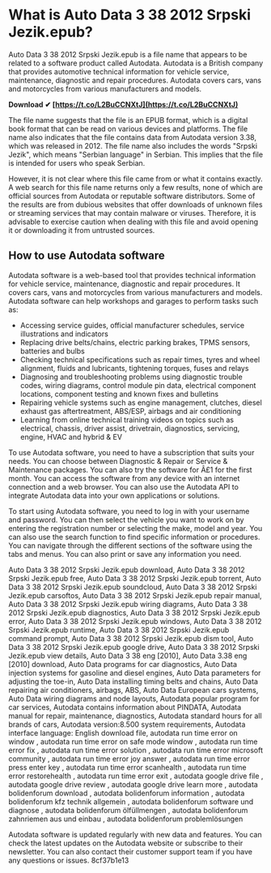 # What is Auto Data 3 38 2012 Srpski Jezik.epub?
 
Auto Data 3 38 2012 Srpski Jezik.epub is a file name that appears to be related to a software product called Autodata. Autodata is a British company that provides automotive technical information for vehicle service, maintenance, diagnostic and repair procedures. Autodata covers cars, vans and motorcycles from various manufacturers and models.
 
**Download ✔ [https://t.co/L2BuCCNXtJ](https://t.co/L2BuCCNXtJ)**


 
The file name suggests that the file is an EPUB format, which is a digital book format that can be read on various devices and platforms. The file name also indicates that the file contains data from Autodata version 3.38, which was released in 2012. The file name also includes the words "Srpski Jezik", which means "Serbian language" in Serbian. This implies that the file is intended for users who speak Serbian.
 
However, it is not clear where this file came from or what it contains exactly. A web search for this file name returns only a few results, none of which are official sources from Autodata or reputable software distributors. Some of the results are from dubious websites that offer downloads of unknown files or streaming services that may contain malware or viruses. Therefore, it is advisable to exercise caution when dealing with this file and avoid opening it or downloading it from untrusted sources.

## How to use Autodata software
 
Autodata software is a web-based tool that provides technical information for vehicle service, maintenance, diagnostic and repair procedures. It covers cars, vans and motorcycles from various manufacturers and models. Autodata software can help workshops and garages to perform tasks such as:
 
- Accessing service guides, official manufacturer schedules, service illustrations and indicators
- Replacing drive belts/chains, electric parking brakes, TPMS sensors, batteries and bulbs
- Checking technical specifications such as repair times, tyres and wheel alignment, fluids and lubricants, tightening torques, fuses and relays
- Diagnosing and troubleshooting problems using diagnostic trouble codes, wiring diagrams, control module pin data, electrical component locations, component testing and known fixes and bulletins
- Repairing vehicle systems such as engine management, clutches, diesel exhaust gas aftertreatment, ABS/ESP, airbags and air conditioning
- Learning from online technical training videos on topics such as electrical, chassis, driver assist, drivetrain, diagnostics, servicing, engine, HVAC and hybrid & EV

To use Autodata software, you need to have a subscription that suits your needs. You can choose between Diagnostic & Repair or Service & Maintenance packages. You can also try the software for Â£1 for the first month. You can access the software from any device with an internet connection and a web browser. You can also use the Autodata API to integrate Autodata data into your own applications or solutions.
 
To start using Autodata software, you need to log in with your username and password. You can then select the vehicle you want to work on by entering the registration number or selecting the make, model and year. You can also use the search function to find specific information or procedures. You can navigate through the different sections of the software using the tabs and menus. You can also print or save any information you need.
 
Auto Data 3 38 2012 Srpski Jezik.epub download,  Auto Data 3 38 2012 Srpski Jezik.epub free,  Auto Data 3 38 2012 Srpski Jezik.epub torrent,  Auto Data 3 38 2012 Srpski Jezik.epub soundcloud,  Auto Data 3 38 2012 Srpski Jezik.epub carsoftos,  Auto Data 3 38 2012 Srpski Jezik.epub repair manual,  Auto Data 3 38 2012 Srpski Jezik.epub wiring diagrams,  Auto Data 3 38 2012 Srpski Jezik.epub diagnostics,  Auto Data 3 38 2012 Srpski Jezik.epub error,  Auto Data 3 38 2012 Srpski Jezik.epub windows,  Auto Data 3 38 2012 Srpski Jezik.epub runtime,  Auto Data 3 38 2012 Srpski Jezik.epub command prompt,  Auto Data 3 38 2012 Srpski Jezik.epub dism tool,  Auto Data 3 38 2012 Srpski Jezik.epub google drive,  Auto Data 3 38 2012 Srpski Jezik.epub view details,  Auto Data 3 38 eng [2010],  Auto Data 3.38 eng [2010] download,  Auto Data programs for car diagnostics,  Auto Data injection systems for gasoline and diesel engines,  Auto Data parameters for adjusting the toe-in,  Auto Data installing timing belts and chains,  Auto Data repairing air conditioners, airbags, ABS,  Auto Data European cars systems,  Auto Data wiring diagrams and node layouts,  Autodata popular program for car services,  Autodata contains information about PINDATA,  Autodata manual for repair, maintenance, diagnostics,  Autodata standard hours for all brands of cars,  Autodata version:8.500 system requirements,  Autodata interface language: English download file,  autodata run time error on window ,  autodata run time error on safe mode window ,  autodata run time error fix ,  autodata run time error solution ,  autodata run time error microsoft community ,  autodata run time error joy answer ,  autodata run time error press enter key ,  autodata run time error scanhealth ,  autodata run time error restorehealth ,  autodata run time error exit ,  autodata google drive file ,  autodata google drive review ,  autodata google drive learn more ,  autodata bolidenforum download ,  autodata bolidenforum information ,  autodata bolidenforum kfz technik allgemein ,  autodata bolidenforum software und diagnose ,  autodata bolidenforum ölfüllmengen ,  autodata bolidenforum zahnriemen aus und einbau ,  autodata bolidenforum problemlösungen
 
Autodata software is updated regularly with new data and features. You can check the latest updates on the Autodata website or subscribe to their newsletter. You can also contact their customer support team if you have any questions or issues.
 8cf37b1e13
 
